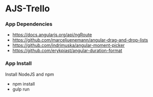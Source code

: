 # AJS-Trello

### App Dependencies ###
* https://docs.angularjs.org/api/ngRoute
* https://github.com/marceljuenemann/angular-drag-and-drop-lists
* https://github.com/indrimuska/angular-moment-picker
* https://github.com/erykpiast/angular-duration-format

### App Install ###
Install NodeJS and npm
* npm install
* gulp run

